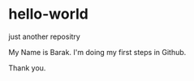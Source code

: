 # hello-world
just another repositry

My Name is Barak.
I'm doing my first steps in Github.

Thank you.
